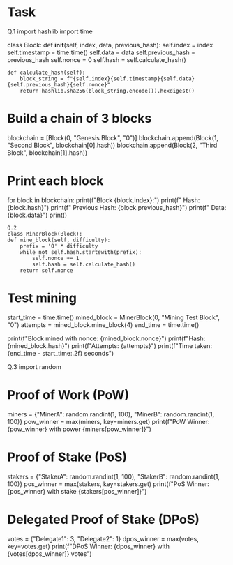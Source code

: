 # Task
Q.1 import hashlib
import time

class Block:
    def __init__(self, index, data, previous_hash):
        self.index = index
        self.timestamp = time.time()
        self.data = data
        self.previous_hash = previous_hash
        self.nonce = 0
        self.hash = self.calculate_hash()

    def calculate_hash(self):
        block_string = f"{self.index}{self.timestamp}{self.data}{self.previous_hash}{self.nonce}"
        return hashlib.sha256(block_string.encode()).hexdigest()

# Build a chain of 3 blocks
blockchain = [Block(0, "Genesis Block", "0")]
blockchain.append(Block(1, "Second Block", blockchain[0].hash))
blockchain.append(Block(2, "Third Block", blockchain[1].hash))

# Print each block
for block in blockchain:
    print(f"Block {block.index}:")
    print(f"  Hash: {block.hash}")
    print(f"  Previous Hash: {block.previous_hash}")
    print(f"  Data: {block.data}")
    print()


    Q.2
    class MinerBlock(Block):
    def mine_block(self, difficulty):
        prefix = '0' * difficulty
        while not self.hash.startswith(prefix):
            self.nonce += 1
            self.hash = self.calculate_hash()
        return self.nonce

# Test mining
start_time = time.time()
mined_block = MinerBlock(0, "Mining Test Block", "0")
attempts = mined_block.mine_block(4)
end_time = time.time()

print(f"Block mined with nonce: {mined_block.nonce}")
print(f"Hash: {mined_block.hash}")
print(f"Attempts: {attempts}")
print(f"Time taken: {end_time - start_time:.2f} seconds")


Q.3
import random

# Proof of Work (PoW)
miners = {"MinerA": random.randint(1, 100), "MinerB": random.randint(1, 100)}
pow_winner = max(miners, key=miners.get)
print(f"PoW Winner: {pow_winner} with power {miners[pow_winner]}")

# Proof of Stake (PoS)
stakers = {"StakerA": random.randint(1, 100), "StakerB": random.randint(1, 100)}
pos_winner = max(stakers, key=stakers.get)
print(f"PoS Winner: {pos_winner} with stake {stakers[pos_winner]}")

# Delegated Proof of Stake (DPoS)
votes = {"Delegate1": 3, "Delegate2": 1}
dpos_winner = max(votes, key=votes.get)
print(f"DPoS Winner: {dpos_winner} with {votes[dpos_winner]} votes")
